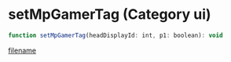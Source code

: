 # setMpGamerTag (Category ui)

```js
function setMpGamerTag(headDisplayId: int, p1: boolean): void
```

[filename](setMpGamerTag_m.md ':include')